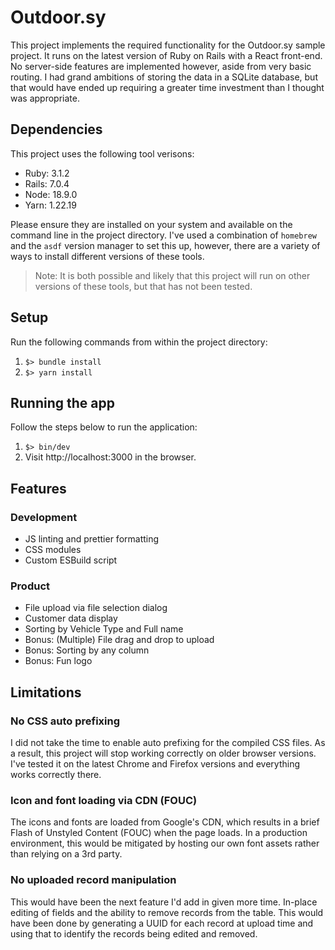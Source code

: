 # Outdoor.sy

This project implements the required functionality for the Outdoor.sy sample project. It runs on the latest version of Ruby on Rails with a React front-end. No server-side features are implemented however, aside from very basic routing. I had grand ambitions of storing the data in a SQLite database, but that would have ended up requiring a greater time investment than I thought was appropriate.

## Dependencies

This project uses the following tool verisons:

- Ruby: 3.1.2
- Rails: 7.0.4
- Node: 18.9.0
- Yarn: 1.22.19

Please ensure they are installed on your system and available on the command line in the project directory. I've used a combination of `homebrew` and the `asdf` version manager to set this up, however, there are a variety of ways to install different versions of these tools.

> Note: It is both possible and likely that this project will run on other versions of these tools, but that has not been tested.

## Setup

Run the following commands from within the project directory:

1. `$> bundle install`
2. `$> yarn install`

## Running the app

Follow the steps below to run the application:

1. `$> bin/dev`
2. Visit http://localhost:3000 in the browser.

## Features

### Development

- JS linting and prettier formatting
- CSS modules
- Custom ESBuild script

### Product

- File upload via file selection dialog
- Customer data display
- Sorting by Vehicle Type and Full name
- Bonus: (Multiple) File drag and drop to upload
- Bonus: Sorting by any column
- Bonus: Fun logo

## Limitations

### No CSS auto prefixing

I did not take the time to enable auto prefixing for the compiled CSS files. As a result, this project will stop working correctly on older browser versions. I've tested it on the latest Chrome and Firefox versions and everything works correctly there.

### Icon and font loading via CDN (FOUC)

The icons and fonts are loaded from Google's CDN, which results in a brief Flash of Unstyled Content (FOUC) when the page loads. In a production environment, this would be mitigated by hosting our own font assets rather than relying on a 3rd party.

### No uploaded record manipulation

This would have been the next feature I'd add in given more time. In-place editing of fields and the ability to remove records from the table. This would have been done by generating a UUID for each record at upload time and using that to identify the records being edited and removed.
